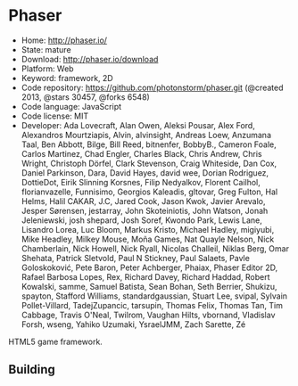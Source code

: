 # Phaser

- Home: http://phaser.io/
- State: mature
- Download: http://phaser.io/download
- Platform: Web
- Keyword: framework, 2D
- Code repository: https://github.com/photonstorm/phaser.git (@created 2013, @stars 30457, @forks 6548)
- Code language: JavaScript
- Code license: MIT
- Developer: Ada Lovecraft, Alan Owen, Aleksi Pousar, Alex Ford, Alexandros Mourtziapis, Alvin, alvinsight, Andreas Loew, Anzumana Taal, Ben Abbott, Bilge, Bill Reed, bitnenfer, BobbyB., Cameron Foale, Carlos Martinez, Chad Engler, Charles Black, Chris Andrew, Chris Wright, Christoph Dörfel, Clark Stevenson, Craig Whiteside, Dan Cox, Daniel Parkinson, Dara, David Hayes, david wee, Dorian Rodriguez, DottieDot, Eirik Slinning Korsnes, Filip Nedyalkov, Florent Cailhol, florianvazelle, Funnisimo, Georgios Kaleadis, gltovar, Greg Fulton, Hal Helms, Halil CAKAR, J.C, Jared Cook, Jason Kwok, Javier Arevalo, Jesper Sørensen, jestarray, John Skoteiniotis, John Watson, Jonah Jeleniewski, josh shepard, Josh Soref, Kwondo Park, Lewis Lane, Lisandro Lorea, Luc Bloom, Markus Kristo, Michael Hadley, migiyubi, Mike Headley, Milkey Mouse, Moña Games, Nat Quayle Nelson, Nick Chamberlain, Nick Howell, Nick Ryall, Nicolas Challeil, Niklas Berg, Omar Shehata, Patrick Sletvold, Paul N Stickney, Paul Salaets, Pavle Goloskoković, Pete Baron, Peter Achberger, Phaiax, Phaser Editor 2D, Rafael Barbosa Lopes, Rex, Richard Davey, Richard Haddad, Robert Kowalski, samme, Samuel Batista, Sean Bohan, Seth Berrier, Shukizu, spayton, Stafford Williams, standardgaussian, Stuart Lee, svipal, Sylvain Pollet-Villard, TadejZupancic, tarsupin, Thomas Felix, Thomas Tan, Tim Cabbage, Travis O'Neal, Twilrom, Vaughan Hilts, vbornand, Vladislav Forsh, wseng, Yahiko Uzumaki, YsraelJMM, Zach Sarette, Zé

HTML5 game framework.

## Building
